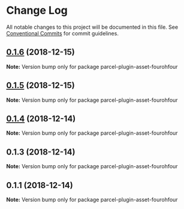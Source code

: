 # Change Log

All notable changes to this project will be documented in this file.
See [Conventional Commits](https://conventionalcommits.org) for commit guidelines.

## [0.1.6](https://github.com/parcel-prototyper/parcel-prototyper/compare/parcel-plugin-asset-fourohfour@0.1.5...parcel-plugin-asset-fourohfour@0.1.6) (2018-12-15)

**Note:** Version bump only for package parcel-plugin-asset-fourohfour





## [0.1.5](https://github.com/parcel-prototyper/parcel-prototyper/compare/parcel-plugin-asset-fourohfour@0.1.4...parcel-plugin-asset-fourohfour@0.1.5) (2018-12-15)

**Note:** Version bump only for package parcel-plugin-asset-fourohfour





## [0.1.4](https://github.com/parcel-prototyper/parcel-prototyper/compare/parcel-plugin-asset-fourohfour@0.1.3...parcel-plugin-asset-fourohfour@0.1.4) (2018-12-14)

**Note:** Version bump only for package parcel-plugin-asset-fourohfour





## 0.1.3 (2018-12-14)

**Note:** Version bump only for package parcel-plugin-asset-fourohfour





## 0.1.1 (2018-12-14)

**Note:** Version bump only for package parcel-plugin-asset-fourohfour
